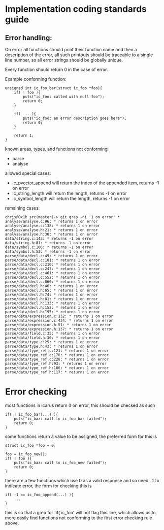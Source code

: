 Implementation coding standards guide
=====================================

Error handling:
---------------

On error all functions should print their function name and then a description of the error,
all such printouts should be traceable to a single line number, so all error strings should be globally unique.

Every function should return 0 in the case of error.

Example conforming function:

    unsigned int ic_foo_bar(struct ic_foo *foo){
        if( ! foo ){
            puts("ic_foo: called with null foo");
            return 0;
        }

        if( ... ){
            puts("ic_foo: an error description goes here");
            return 0;
        }

        return 1;
    }

known areas, types, and functions not conforming:

* parse
* analyse


allowed special cases:

* ic_pvector_append will return the index of the appended item, returns -1 on error
* ic_string_length will return the length, returns -1 on error
* ic_symbol_length will return the length, returns -1 on error


remaining cases:

    chris@Ox1b src(master)-> git grep -ni '1 on error' *
    analyse/analyse.c:96: * returns 1 on error
    analyse/analyse.c:138: * returns 1 on error
    analyse/analyse.h:21: * returns 1 on error
    analyse/analyse.h:30: * returns 1 on error
    data/string.c:143: * returns -1 on error
    data/string.h:81: * returns -1 on error
    data/symbol.c:106: * returns -1 on error
    data/symbol.h:53: * returns -1 on error
    parse/data/decl.c:49: * returns 1 on error
    parse/data/decl.c:181: * returns 1 on error
    parse/data/decl.c:210: * returns 1 on error
    parse/data/decl.c:247: * returns 1 on error
    parse/data/decl.c:461: * returns 1 on error
    parse/data/decl.c:552: * returns 1 on error
    parse/data/decl.c:660: * returns 1 on error
    parse/data/decl.h:46: * returns 1 on error
    parse/data/decl.h:65: * returns 1 on error
    parse/data/decl.h:74: * returns 1 on error
    parse/data/decl.h:81: * returns 1 on error
    parse/data/decl.h:133: * returns 1 on error
    parse/data/decl.h:152: * returns 1 on error
    parse/data/decl.h:195: * returns 1 on error
    parse/data/expression.c:132: * returns 1 on error
    parse/data/expression.c:434: * returns 1 on error
    parse/data/expression.h:51: * returns 1 on error
    parse/data/expression.h:137: * returns 1 on error
    parse/data/field.c:35: * returns 1 on error
    parse/data/field.h:30: * returns 1 on error
    parse/data/type.c:25: * returns 1 on error
    parse/data/type.h:43: * returns 1 on error
    parse/data/type_ref.c:121: * returns 1 on error
    parse/data/type_ref.c:170: * returns 1 on error
    parse/data/type_ref.c:228: * returns 1 on error
    parse/data/type_ref.h:93: * returns 1 on error
    parse/data/type_ref.h:106: * returns 1 on error
    parse/data/type_ref.h:117: * returns 1 on error


Error checking
==============

most functions in icarus return 0 on error, this should be checked as such

    if( ! ic_foo_bar(...) ){
        puts("ic_baz: call to ic_foo_bar failed");
        return 0;
    }


some functions return a value to be assigned, the preferred form for this is

    struct ic_foo *foo = 0;

    foo = ic_foo_new();
    if( ! foo ){
        puts("ic_baz: call to ic_foo_new failed");
        return 0;
    }


there are a few functions which use 0 as a valid response and so need `-1` to indicate error, the form
for checking this is

    if( -1 == ic_foo_append(...) ){
        ...
    }

this is so that a grep for 'if( ic_foo' will not flag this line, which allows us to more easily find functions
not conforming to the first error checking rule above.


